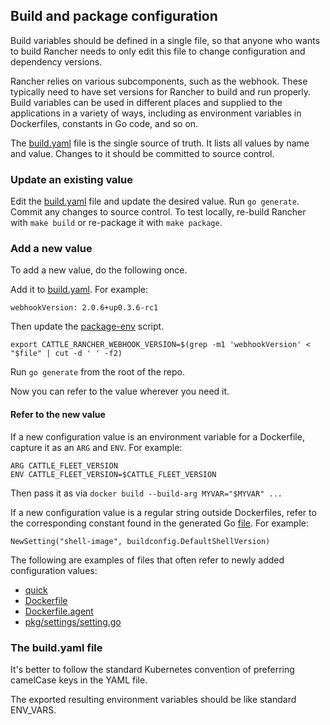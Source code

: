 ## Build and package configuration

Build variables should be defined in a single file,
so that anyone who wants to build Rancher needs to only edit this file to change configuration and dependency versions.

Rancher relies on various subcomponents, such as the webhook.
These typically need to have set versions for Rancher to build and run properly.
Build variables can be used in different places and supplied to the applications in a variety of ways,
including as environment variables in Dockerfiles, constants in Go code, and so on.

The [build.yaml](../build.yaml) file is the single source of truth. It lists all values by name and value.
Changes to it should be committed to source control.

### Update an existing value

Edit the [build.yaml](../build.yaml) file and update the desired value. Run `go generate`. Commit any changes to source
control. To test locally, re-build Rancher with `make build` or re-package it with `make package`.

### Add a new value

To add a new value, do the following once.

Add it to [build.yaml](../build.yaml). For example:

```
webhookVersion: 2.0.6+up0.3.6-rc1
```

Then update the [package-env](../scripts/package-env) script.

```
export CATTLE_RANCHER_WEBHOOK_VERSION=$(grep -m1 'webhookVersion' < "$file" | cut -d ' ' -f2)
```

Run `go generate` from the root of the repo.

Now you can refer to the value wherever you need it.

#### Refer to the new value

If a new configuration value is an environment variable for a Dockerfile, capture it as an `ARG` and `ENV`. For example:

```
ARG CATTLE_FLEET_VERSION
ENV CATTLE_FLEET_VERSION=$CATTLE_FLEET_VERSION
```

Then pass it as via `docker build --build-arg MYVAR="$MYVAR" ...`

If a new configuration value is a regular string outside Dockerfiles, refer to the corresponding constant found in the
generated Go [file](../pkg/buildconfig/constants.go). For example:

```NewSetting("shell-image", buildconfig.DefaultShellVersion)```

The following are examples of files that often refer to newly added configuration values:

- [quick](../dev-scripts/quick)
- [Dockerfile](../package/Dockerfile)
- [Dockerfile.agent](../package/Dockerfile.agent)
- [pkg/settings/setting.go](../pkg/settings/setting.go)

### The build.yaml file

It's better to follow the standard Kubernetes convention of preferring camelCase keys in the YAML file.

The exported resulting environment variables should be like standard ENV_VARS.
